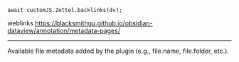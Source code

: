 
```dataviewjs
await customJS.Zettel.backlinks(dv);
```
weblinks https://blacksmithgu.github.io/obsidian-dataview/annotation/metadata-pages/
___
Available file metadata added by the plugin (e.g., file.name, file.folder, etc.).
